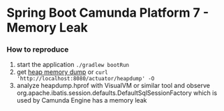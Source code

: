 # Spring Boot Camunda Platform 7 - Memory Leak

### How to reproduce
1) start the application `./gradlew bootRun`
2) get [heap memory dump](http://localhost:8080/actuator/heapdump)  or `curl 'http://localhost:8080/actuator/heapdump' -O`
3) analyze heapdump.hprof with VisualVM or similar tool and observe org.apache.ibatis.session.defaults.DefaultSqlSessionFactory which is used by Camunda Engine has a memory leak


